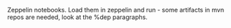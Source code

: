 Zeppelin notebooks. Load them in zeppelin and run - some artifacts in mvn repos are needed, look at the %dep paragraphs.